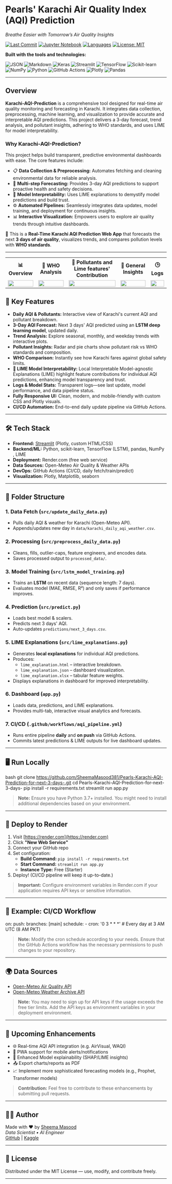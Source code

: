 
# Pearls' Karachi Air Quality Index (AQI) Prediction

*Breathe Easier with Tomorrow’s Air Quality Insights*

[![Last Commit](https://img.shields.io/github/last-commit/SheemaMasood381/Pearls-Karachi-AQI-Prediction-for-next-3-days-)](https://github.com/SheemaMasood381/Pearls-Karachi-AQI-Prediction-for-next-3-days-/commits/main)
[![Jupyter Notebook](https://img.shields.io/badge/jupyter%20notebook-82.6%25-blue)](https://github.com/SheemaMasood381/Pearls-Karachi-AQI-Prediction-for-next-3-days-/tree/main/notebooks)
[![Languages](https://img.shields.io/github/languages/count/SheemaMasood381/Pearls-Karachi-AQI-Prediction-for-next-3-days-)]()
[![License: MIT](https://img.shields.io/badge/License-MIT-yellow.svg)](https://opensource.org/licenses/MIT)

**Built with the tools and technologies:**

![JSON](https://img.shields.io/badge/-JSON-black?style=flat-square&logo=json)
![Markdown](https://img.shields.io/badge/-Markdown-black?style=flat-square&logo=markdown)
![Keras](https://img.shields.io/badge/-Keras-red?style=flat-square&logo=keras)
![Streamlit](https://img.shields.io/badge/-Streamlit-FF4B4B?style=flat-square&logo=streamlit)
![TensorFlow](https://img.shields.io/badge/-TensorFlow-orange?style=flat-square&logo=tensorflow)
![Scikit-learn](https://img.shields.io/badge/-Scikit--learn-F7931E?style=flat-square&logo=scikit-learn)
![NumPy](https://img.shields.io/badge/-NumPy-013243?style=flat-square&logo=numpy)
![Python](https://img.shields.io/badge/-Python-3776AB?style=flat-square&logo=python)
![GitHub Actions](https://img.shields.io/badge/-GitHub%20Actions-2088FF?style=flat-square&logo=github-actions)
![Plotly](https://img.shields.io/badge/-Plotly-3F4F75?style=flat-square&logo=plotly)
![Pandas](https://img.shields.io/badge/-Pandas-150458?style=flat-square&logo=pandas)

---

## Overview

**Karachi-AQI-Prediction** is a comprehensive tool designed for real-time air quality monitoring and forecasting in Karachi. It integrates data collection, preprocessing, machine learning, and visualization to provide accurate and interpretable AQI predictions. This project delivers a 3-day forecast, trend analysis, and pollutant insights, adhering to WHO standards, and uses LIME for model interpretability.

### Why Karachi-AQI-Prediction?

This project helps build transparent, predictive environmental dashboards with ease. The core features include:

- 📋 **Data Collection & Preprocessing:** Automates fetching and cleaning environmental data for reliable analysis.
- 🔮 **Multi-step Forecasting:** Provides 3-day AQI predictions to support proactive health and safety decisions.
- 🧠 **Model Interpretability:** Uses LIME explanations to demystify model predictions and build trust.
- ⚙️ **Automated Pipelines:** Seamlessly integrates data updates, model training, and deployment for continuous insights.
- 📊 **Interactive Visualization:** Empowers users to explore air quality trends through intuitive dashboards.

📍 This is a **Real-Time Karachi AQI Prediction Web App** that forecasts the next **3 days of air quality**, visualizes trends, and compares pollution levels with **WHO standards**.

-----------
<table style="width:100%; table-layout: fixed;">
  <tr>
    <th>📊 Overview</th>
    <th>🧭 WHO Analysis</th>
    <th>💨 Pollutants and Lime features' Contribution</th>
    <th>🧠 General Insights</th>
    <th>🕒 Logs</th>
  </tr>
  <tr>
    <td><img src="UI/tab0.png" width="100%"/></td>
    <td><img src="UI/tab1.png" width="100%"/></td>
    <td><img src="UI/tab2.png" width="100%"/></td>
    <td><img src="UI/tab3.png" width="100%"/></td>
    <td><img src="UI/tab4.png" width="100%"/></td>
  </tr>
</table>

## 🌟 Key Features

- **Daily AQI & Pollutants:** Interactive view of Karachi's current AQI and pollutant breakdown.
- **3-Day AQI Forecast:** Next 3 days' AQI predicted using an **LSTM deep learning model**, updated daily.
- **Trend Analysis:** Explore seasonal, monthly, and weekday trends with interactive plots.
- **Pollutant Insights:** Radar and pie charts show pollutant risk vs WHO standards and composition.
- **WHO Comparison:** Instantly see how Karachi fares against global safety limits.
- **🧠 LIME Model Interpretability:** Local Interpretable Model-agnostic Explanations (LIME) highlight feature contributions for individual AQI predictions, enhancing model transparency and trust.
- **Logs & Model Stats:** Transparent logs—see last update, model performance, and data pipeline status.
- **Fully Responsive UI:** Clean, modern, and mobile-friendly with custom CSS and Plotly visuals.
- **CI/CD Automation:** End-to-end daily update pipeline via GitHub Actions.

---

## 🛠️ Tech Stack

- **Frontend:** [Streamlit](https://streamlit.io/) (Plotly, custom HTML/CSS)
- **Backend/ML:** Python, scikit-learn, TensorFlow (LSTM), pandas, NumPy , LIME
- **Deployment:** Render.com (free web service)
- **Data Sources:** Open-Meteo Air Quality & Weather APIs
- **DevOps:** GitHub Actions (CI/CD, daily fetch/train/predict)
- **Visualization:** Plotly, Matplotlib, seaborn

---

## 📂 Folder Structure

### 1. Data Fetch (`src/update_daily_data.py`)
- Pulls daily AQI & weather for Karachi (Open-Meteo API).
- Appends/updates new day in `data/karachi_daily_aqi_weather.csv`.

### 2. Processing (`src/preprocess_daily_data.py`)
- Cleans, fills, outlier-caps, feature engineers, and encodes data.
- Saves processed output to `processed_data/`.

### 3. Model Training (`src/lstm_model_training.py`)
- Trains an **LSTM** on recent data (sequence length: 7 days).
- Evaluates model (MAE, RMSE, R²) and only saves if performance improves.

### 4. Prediction (`src/predict.py`)
- Loads best model & scalers.
- Predicts next 3 days' AQI.
- Auto-updates `predictions/next_3_days.csv`.

### 5. LIME Explanations (`src/lime_explanations.py`)
- Generates **local explanations** for individual AQI predictions.
- Produces:
  - `lime_explanation.html` – interactive breakdown.
  - `lime_explanation.json` – dashboard visualization.
  - `lime_explanation.xlsx` – tabular feature weights.
- Displays explanations in dashboard for improved interpretability.

### 6. Dashboard (`app.py`)
- Loads data, predictions, and LIME explanations.
- Provides multi-tab, interactive visual analytics and forecasts.

### 7. CI/CD (`.github/workflows/aqi_pipeline.yml`)
- Runs entire pipeline **daily** and **on push** via GitHub Actions.
- Commits latest predictions & LIME outputs for live dashboard updates.

---

## 🖥️ Run Locally

bash
git clone https://github.com/SheemaMasood381/Pearls-Karachi-AQI-Prediction-for-next-3-days-.git
cd Pearls-Karachi-AQI-Prediction-for-next-3-days-
pip install -r requirements.txt
streamlit run app.py
> **Note:** Ensure you have Python 3.7+ installed. You might need to install additional dependencies based on your environment.

---

## 🚀 Deploy to Render

1.  Visit [https://render.com](https://render.com)
2.  Click **"New Web Service"**
3.  Connect your GitHub repo
4.  Set configuration:
    -   **Build Command:** `pip install -r requirements.txt`
    -   **Start Command:** `streamlit run app.py`
    -   **Instance Type:** Free (Starter)
5.  Deploy! (CI/CD pipeline will keep it up-to-date.)

> **Important:** Configure environment variables in Render.com if your application requires API keys or sensitive information.

---

## 🧬 Example: CI/CD Workflow

on:
  push:
    branches: [main]
  schedule:
    - cron: '0 3 * * *'  # Every day at 3 AM UTC (8 AM PKT)



> **Note:** Modify the cron schedule according to your needs. Ensure that the GitHub Actions workflow has the necessary permissions to push changes to your repository.

---

## 🌍 Data Sources

-   [Open-Meteo Air Quality API](https://open-meteo.com/en/docs/air-quality-api)
-   [Open-Meteo Weather Archive API](https://open-meteo.com/en/docs#archive)

> **Note:** You may need to sign up for API keys if the usage exceeds the free tier limits. Add the API keys as environment variables in your deployment environment.

---

## 🎯 Upcoming Enhancements

-   🌐 Real-time AQI API integration (e.g. AirVisual, WAQI)
-   📱 PWA support for mobile alerts/notifications
-   🧠 Enhanced Model explainability (SHAP/LIME insights)
-   📤 Export charts/reports as PDF
-   📈 Implement more sophisticated forecasting models (e.g., Prophet, Transformer models)

> **Contribution:** Feel free to contribute to these enhancements by submitting pull requests.

---

## 👩‍💻 Author

Made with ❤️ by [Sheema Masood](https://www.linkedin.com/in/sheema-masood/)  
_Data Scientist • AI Engineer_  
[GitHub](https://github.com/sheemamasood381/) | [Kaggle](https://www.kaggle.com/sheemamasood)

---

## 📄 License

Distributed under the MIT License — use, modify, and contribute freely.

---
